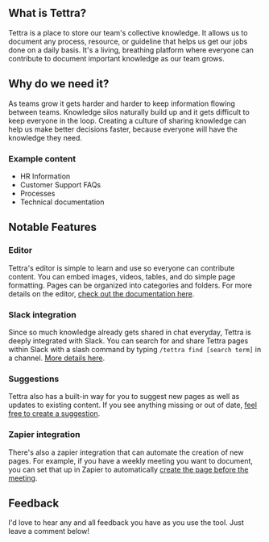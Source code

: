 ## What is Tettra?

Tettra is a place to store our team's collective knowledge. It allows us to document any process, resource, or guideline that helps us get our jobs done on a daily basis. It's a living, breathing platform where everyone can contribute to document important knowledge as our team grows.

## Why do we need it?

As teams grow it gets harder and harder to keep information flowing between teams. Knowledge silos naturally build up and it gets difficult to keep everyone in the loop. Creating a culture of sharing knowledge can help us make better decisions faster, because everyone will have the knowledge they need.

### Example content

- HR Information
- Customer Support FAQs
- Processes
- Technical documentation

## Notable Features

### Editor

Tettra's editor is simple to learn and use so everyone can contribute content. You can embed images, videos, tables, and do simple page formatting. Pages can be organized into categories and folders. For more details on the editor, [check out the documentation here](http://support.tettra.co/editor/page-editor-overview).

### Slack integration

Since so much knowledge already gets shared in chat everyday, Tettra is deeply integrated with Slack. You can search for and share Tettra pages within Slack with a slash command by typing `/tettra find [search term]` in a channel. [More details here](http://support.tettra.co/integrations).

### Suggestions

Tettra also has a built-in way for you to suggest new pages as well as updates to existing content. If you see anything missing or out of date, [feel free to create a suggestion](http://support.tettra.co/suggestions/page-suggestions).

### Zapier integration

There's also a zapier integration that can automate the creation of new pages. For example, if you have a weekly meeting you want to document, you can set that up in Zapier to automatically [create the page before the meeting](http://support.tettra.co/integrations/zapier-integration/tettra-zapier-workflow-ideas).

## Feedback

I'd love to hear any and all feedback you have as you use the tool. Just leave a comment below!
